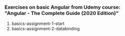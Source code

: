 <h3>Exercises on basic Angular from Udemy course:<br>
  "Angular - The Complete Guide (2020 Edition)"</h3>

1. basics-assignment-1-start
2. basics-assignment-2-databinding
